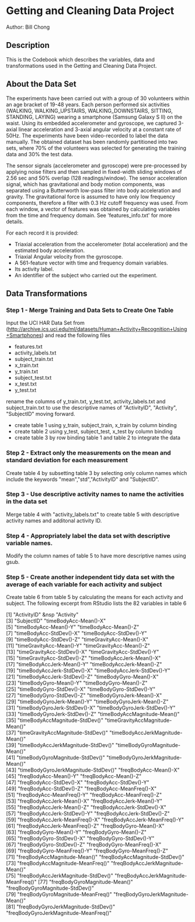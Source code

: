 # Getting and Cleaning Data Project
Author: Bill Chong

## Description
This is the Codebook which describes the variables, data and transformations used in the Getting and Cleaning Data Project.

## About the Data Set

The experiments have been carried out with a group of 30 volunteers within an age bracket of 19-48 years. Each person performed six activities (WALKING, WALKING_UPSTAIRS, WALKING_DOWNSTAIRS, SITTING, STANDING, LAYING) 
wearing a smartphone (Samsung Galaxy S II) on the waist. Using its embedded accelerometer and gyroscope, we captured 3-axial linear acceleration and 3-axial angular velocity at a constant rate of 50Hz. 
The experiments have been video-recorded to label the data manually. The obtained dataset has been randomly partitioned into two sets, where 70% of the volunteers was selected for generating the training 
data and 30% the test data. 

The sensor signals (accelerometer and gyroscope) were pre-processed by applying noise filters and then sampled in fixed-width sliding windows of 2.56 sec and 50% overlap (128 readings/window). The sensor acceleration signal, which has gravitational and body motion components, was separated using a Butterworth low-pass filter into body acceleration and gravity. The gravitational force is assumed to have only low frequency components, therefore a filter with 0.3 Hz cutoff frequency was used. From each window, a vector of features was obtained by calculating variables from the time and frequency domain. See 'features_info.txt' for more details. 

For each record it is provided:

- Triaxial acceleration from the accelerometer (total acceleration) and the estimated body acceleration.
- Triaxial Angular velocity from the gyroscope. 
- A 561-feature vector with time and frequency domain variables. 
- Its activity label. 
- An identifier of the subject who carried out the experiment.


## Data Transformations

### Step 1 - Merge Training and Data Sets to Create One Table

Input the UCI HAR Data Set from (http://archive.ics.uci.edu/ml/datasets/Human+Activity+Recognition+Using+Smartphones) and read the following files

- features.txt
- activity_labels.txt
- subject_train.txt
- x_train.txt
- y_train.txt
- subject_test.txt
- x_test.txt
- y_test.txt

rename the columns of y_train.txt, y_test.txt, activity_labels.txt and subject_train.txt to use the descriptive names of "ActivityID", "Activity", "SubjectID" moving forward.

- create table 1 using y_train, subject_train, x_train by column binding
- create table 2 using y_test, subject_test, x_test by column binding
- create table 3 by row binding table 1 and table 2 to integrate the data

### Step 2 - Extract only the measurements on the mean and standard deviation for each measurement

Create table 4 by subsetting table 3 by selecting only column names which include the keywords "mean","std","ActivityID" and "SubjectID".

### Step 3 - Use descriptive activity names to name the activities in the data set

Merge table 4 with "activity_labels.txt" to create table 5 with descriptive activity names and additonal activity ID.

### Step 4 - Appropriately label the data set with descriptive variable names. 

Modify the column names of table 5 to have more descriptive names using gsub.

### Step 5 - Create another independent tidy data set with the average of each variable for each activity and subject

Create table 6 from table 5 by calculating the means for each activity and subject. The following excerpt from RStudio lists the 82 variables in table 6

 [1] "ActivityID"                           &nsp "Activity"                            
 [3] "SubjectID"                            "timeBodyAcc-Mean()-X"                
 [5] "timeBodyAcc-Mean()-Y"                 "timeBodyAcc-Mean()-Z"                
 [7] "timeBodyAcc-StdDev()-X"               "timeBodyAcc-StdDev()-Y"              
 [9] "timeBodyAcc-StdDev()-Z"               "timeGravityAcc-Mean()-X"             
[11] "timeGravityAcc-Mean()-Y"              "timeGravityAcc-Mean()-Z"             
[13] "timeGravityAcc-StdDev()-X"            "timeGravityAcc-StdDev()-Y"           
[15] "timeGravityAcc-StdDev()-Z"            "timeBodyAccJerk-Mean()-X"            
[17] "timeBodyAccJerk-Mean()-Y"             "timeBodyAccJerk-Mean()-Z"            
[19] "timeBodyAccJerk-StdDev()-X"           "timeBodyAccJerk-StdDev()-Y"          
[21] "timeBodyAccJerk-StdDev()-Z"           "timeBodyGyro-Mean()-X"               
[23] "timeBodyGyro-Mean()-Y"                "timeBodyGyro-Mean()-Z"               
[25] "timeBodyGyro-StdDev()-X"              "timeBodyGyro-StdDev()-Y"             
[27] "timeBodyGyro-StdDev()-Z"              "timeBodyGyroJerk-Mean()-X"           
[29] "timeBodyGyroJerk-Mean()-Y"            "timeBodyGyroJerk-Mean()-Z"           
[31] "timeBodyGyroJerk-StdDev()-X"          "timeBodyGyroJerk-StdDev()-Y"         
[33] "timeBodyGyroJerk-StdDev()-Z"          "timeBodyAccMagnitude-Mean()"         
[35] "timeBodyAccMagnitude-StdDev()"        "timeGravityAccMagnitude-Mean()"      
[37] "timeGravityAccMagnitude-StdDev()"     "timeBodyAccJerkMagnitude-Mean()"     
[39] "timeBodyAccJerkMagnitude-StdDev()"    "timeBodyGyroMagnitude-Mean()"        
[41] "timeBodyGyroMagnitude-StdDev()"       "timeBodyGyroJerkMagnitude-Mean()"    
[43] "timeBodyGyroJerkMagnitude-StdDev()"   "freqBodyAcc-Mean()-X"                
[45] "freqBodyAcc-Mean()-Y"                 "freqBodyAcc-Mean()-Z"                
[47] "freqBodyAcc-StdDev()-X"               "freqBodyAcc-StdDev()-Y"              
[49] "freqBodyAcc-StdDev()-Z"               "freqBodyAcc-MeanFreq()-X"            
[51] "freqBodyAcc-MeanFreq()-Y"             "freqBodyAcc-MeanFreq()-Z"            
[53] "freqBodyAccJerk-Mean()-X"             "freqBodyAccJerk-Mean()-Y"            
[55] "freqBodyAccJerk-Mean()-Z"             "freqBodyAccJerk-StdDev()-X"          
[57] "freqBodyAccJerk-StdDev()-Y"           "freqBodyAccJerk-StdDev()-Z"          
[59] "freqBodyAccJerk-MeanFreq()-X"         "freqBodyAccJerk-MeanFreq()-Y"        
[61] "freqBodyAccJerk-MeanFreq()-Z"         "freqBodyGyro-Mean()-X"               
[63] "freqBodyGyro-Mean()-Y"                "freqBodyGyro-Mean()-Z"               
[65] "freqBodyGyro-StdDev()-X"              "freqBodyGyro-StdDev()-Y"             
[67] "freqBodyGyro-StdDev()-Z"              "freqBodyGyro-MeanFreq()-X"           
[69] "freqBodyGyro-MeanFreq()-Y"            "freqBodyGyro-MeanFreq()-Z"           
[71] "freqBodyAccMagnitude-Mean()"          "freqBodyAccMagnitude-StdDev()"       
[73] "freqBodyAccMagnitude-MeanFreq()"      "freqBodyAccJerkMagnitude-Mean()"     
[75] "freqBodyAccJerkMagnitude-StdDev()"    "freqBodyAccJerkMagnitude-MeanFreq()" 
[77] "freqBodyGyroMagnitude-Mean()"         "freqBodyGyroMagnitude-StdDev()"      
[79] "freqBodyGyroMagnitude-MeanFreq()"     "freqBodyGyroJerkMagnitude-Mean()"    
[81] "freqBodyGyroJerkMagnitude-StdDev()"   "freqBodyGyroJerkMagnitude-MeanFreq()"
